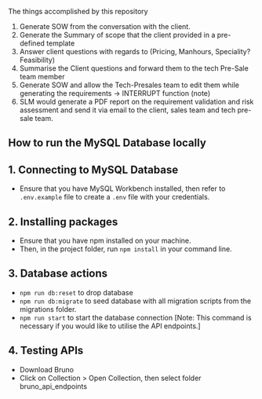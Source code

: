 The things accomplished by this repository

1. Generate SOW from the conversation with the client.
2. Generate the Summary of scope that the client provided in a pre-defined template
3. Answer client questions with regards to (Pricing, Manhours, Speciality? Feasibility)
4. Summarise the Client questions and forward them to the tech Pre-Sale team member
5. Generate SOW and allow the Tech-Presales team to edit them while generating the requirements -> INTERRUPT function (note) 
6. SLM would generate a PDF report on the requirement validation and risk assessment and send it via email to the client, sales team and tech pre-sale team.


## How to run the MySQL Database locally 

## 1. Connecting to MySQL Database
- Ensure that you have MySQL Workbench installed, then refer to `.env.example` file to  create 
a `.env` file with your credentials. 

## 2. Installing packages
- Ensure that you have npm installed on your machine.  
- Then, in the project folder, run `npm install` in your command line. 

## 3. Database actions
- `npm run db:reset` to drop database
- `npm run db:migrate` to seed database with all migration scripts from the migrations folder.
- `npm run start` to start the database connection [Note: This command is necessary if you would like to utilise the API endpoints.]

## 4. Testing APIs
- Download Bruno 
- Click on Collection > Open Collection, then select folder bruno_api_endpoints